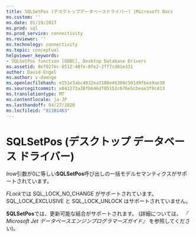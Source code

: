 ```yaml
---
title: SQLSetPos (デスクトップデータベースドライバー) |Microsoft Docs
ms.custom: ''
ms.date: 01/19/2017
ms.prod: sql
ms.prod_service: connectivity
ms.reviewer: ''
ms.technology: connectivity
ms.topic: conceptual
helpviewer_keywords:
- SQLSetPos function [ODBC], Desktop Database Drivers
ms.assetid: 8ef027ec-8512-48fe-8fe2-2ff7cd81e331
author: David-Engel
ms.author: v-daenge
ms.openlocfilehash: e151e3abc4032ea3180e46360c501d9fbea9ae30
ms.sourcegitcommit: e042272a38fb646df05152c676e5cbeae3f9cd13
ms.translationtype: MT
ms.contentlocale: ja-JP
ms.lasthandoff: 04/27/2020
ms.locfileid: "81301463"
---
```

# <a name="sqlsetpos-desktop-database-drivers"></a>SQLSetPos (デスクトップ データベース ドライバー)
*Irow*引数が0に等しい**SQLSetPos**呼び出しの一括モデルセマンティクスがサポートされています。  
  
 *FLock*では SQL_LOCK_NO_CHANGE がサポートされています。 SQL_LOCK_EXCLUSIVE と SQL_LOCK_UNLOCK はサポートされていません。  
  
 **SQLSetPos**では、更新可能な結合がサポートされます。 (詳細については、 *『 Microsoft Jet データベースエンジンプログラマーズガイド』* を参照してください)。
